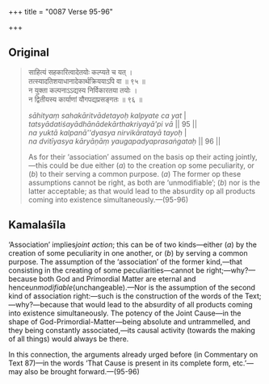 +++
title = "0087 Verse 95-96"

+++
## Original 
>
> साहित्यं सहकारित्वादेतयोः कल्प्यते च यत् ।  
> तत्स्यादतिशयाधानादेकार्थक्रिययाऽपि वा ॥ ९५ ॥  
> न युक्ता कल्पनाऽऽद्यस्य निर्विकारतया तयोः ।  
> न द्वितीयस्य कार्याणां यौगपद्यप्रसङ्गतः ॥ ९६ ॥ 
>
> *sāhityaṃ sahakāritvādetayoḥ kalpyate ca yat* \|  
> *tatsyādatiśayādhānādekārthakriyayā'pi vā* \|\| 95 \|\|  
> *na yuktā kalpanā''dyasya nirvikāratayā tayoḥ* \|  
> *na dvitīyasya kāryāṇāṃ yaugapadyaprasaṅgataḥ* \|\| 96 \|\| 
>
> As for their ‘association’ assumed on the basis op their acting jointly,—this could be due either (*a*) to the creation op some peculiarity, or (*b*) to their serving a common purpose. (*a*) The former op these assumptions cannot be right, as both are ‘unmodifiable’; (*b*) nor is the latter acceptable; as that would lead to the absurdity op all products coming into existence simultaneously.—(95-96)



## Kamalaśīla

‘Association’ implies*joint action*; this can be of two kinds—either (*a*) by the creation of some peculiarity in one another, or (*b*) by serving a common purpose. The assumption of the ‘association’ of the former kind,—that consisting in the creating of some peculiarities—cannot be right;—why?—because both God and Primordial Matter are eternal and hence*unmodifiable*(unchangeable).—Nor is the assumption of the second kind of association right:—such is the construction of the words of the Text;—why?—because that would lead to the absurdity of all products coming into existence simultaneously. The potency of the Joint Cause—in the shape of God-Primordial-Matter—being absolute and untrammelled, and they being constantly associated,—its causal activity (towards the making of all things) would always be there.

In this connection, the arguments already urged before (in Commentary on Text 87)—in the words ‘That Cause is present in its complete form, etc.’—may also be brought forward.—(95-96)


